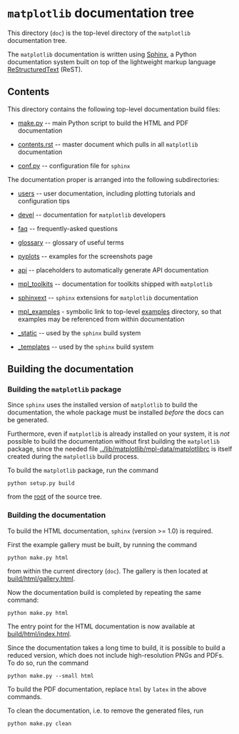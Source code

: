 `matplotlib` documentation tree 
========================

This directory (`doc`) is the top-level directory of the ``matplotlib``
documentation tree.  

The `matplotlib` documentation is written using [Sphinx](http://sphinx-doc.org/), a
Python documentation system built on top of the lightweight markup language [ReStructuredText](http://docutils.sourceforge.net/rst.html) (ReST).

## Contents

This directory contains the following top-level documentation build files:


* [make.py](./make.py) -- main Python script to build the HTML and  PDF documentation

* [contents.rst](./contents.rst) -- master document which pulls in all 
`matplotlib` documentation

* [conf.py](conf.py) -- configuration file for `sphinx`


The documentation proper is arranged into the following subdirectories:


* [users](./users) -- user documentation, including plotting tutorials and configuration tips

* [devel](./devel) -- documentation for `matplotlib` developers

* [faq](./faq) -- frequently-asked questions

* [glossary](./glossary) -- glossary of useful terms

* [pyplots](./pyplots) -- examples for the screenshots page

* [api](./api) -- placeholders to automatically generate API documentation

* [mpl_toolkits](./mpl_toolkits) -- documentation for toolkits shipped with `matplotlib`

* [sphinxext](./sphinxext) -- `sphinx` extensions for `matplotlib` documentation

* [mpl_examples](./mpl_examples) - symbolic link to top-level [examples](../examples) directory, so that examples may be referenced from within documentation

* [_static](./_static) -- used by the `sphinx` build system

* [_templates](./_templates) -- used by the `sphinx` build system
  


## Building the documentation

### Building the `matplotlib` package

Since `sphinx` uses the installed version of `matplotlib` to build
the documentation, the whole package must be installed *before* the docs
can be generated. 

Furthermore, even if `matplotlib` is already installed on your system, it is *not* possible to build the documentation without first building the 
`matplotlib` package, since the needed file [../lib/matplotlib/mpl-data/matplotlibrc](../lib/matplotlib/mpl-data/matplotlibrc) is itself created
during the `matplotlib` build process. 

To build the `matplotlib` package, run the command

	python setup.py build

from the [root](..) of the source tree.


### Building the documentation

To build the HTML documentation, `sphinx` (version >= 1.0)
is required. 

First the example gallery must be built, by running the command

	python make.py html

from within the current directory (`doc`). The gallery is then located at [build/html/gallery.html](build/html/gallery.html).

Now the documentation build is completed by repeating the same command:

	python make.py html 

The entry point for the HTML documentation is now available at [build/html/index.html](./build/html/index.html).


Since the documentation takes a long time to build, it is possible to
 build a reduced version, which does not include
high-resolution PNGs and PDFs. To do so, run the command

	python make.py --small html

To build the PDF documentation, replace `html` by `latex` in the above commands.

To clean the documentation, i.e. to remove the generated files, run

	python make.py clean
